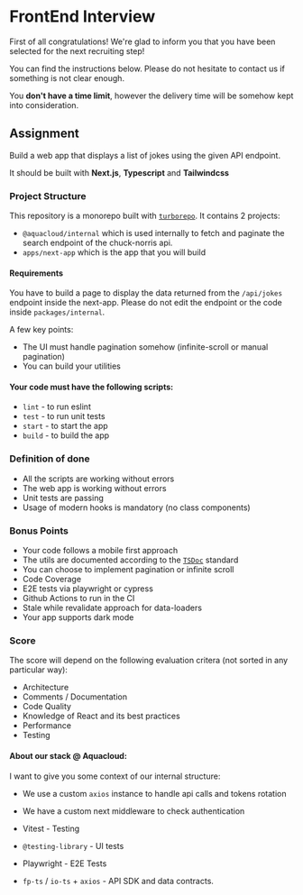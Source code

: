 # FrontEnd Interview

First of all congratulations!
We're glad to inform you that you have been selected for the next recruiting step!

You can find the instructions below.
Please do not hesitate to contact us if something is not clear enough.

You **don't have a time limit**, however the delivery time will be somehow kept into consideration.

## Assignment

Build a web app that displays a list of jokes using the given API endpoint.

It should be built with **Next.js**, **Typescript** and **Tailwindcss**

### Project Structure

This repository is a monorepo built with [`turborepo`][turborepo].
It contains 2 projects:

- `@aquacloud/internal` which is used internally to fetch and paginate the search endpoint of the chuck-norris api.
- `apps/next-app` which is the app that you will build

#### Requirements

You have to build a page to display the data returned from the `/api/jokes` endpoint inside the next-app.
Please do not edit the endpoint or the code inside `packages/internal`.

A few key points:

- The UI must handle pagination somehow (infinite-scroll or manual pagination)
- You can build your utilities

#### Your code must have the following scripts:

- `lint` - to run eslint
- `test` - to run unit tests
- `start` - to start the app
- `build` - to build the app

### Definition of done

- All the scripts are working without errors
- The web app is working without errors
- Unit tests are passing
- Usage of modern hooks is mandatory (no class components)

### Bonus Points

- Your code follows a mobile first approach
- The utils are documented according to the [`TSDoc`][tsdoc] standard
- You can choose to implement pagination or infinite scroll
- Code Coverage
- E2E tests via playwright or cypress
- Github Actions to run in the CI
- Stale while revalidate approach for data-loaders
- Your app supports dark mode

### Score

The score will depend on the following evaluation critera (not sorted in any particular way):

- Architecture
- Comments / Documentation
- Code Quality
- Knowledge of React and its best practices
- Performance
- Testing

#### About our stack @ Aquacloud:

I want to give you some context of our internal structure:

- We use a custom `axios` instance to handle api calls and tokens rotation
- We have a custom next middleware to check authentication

- Vitest - Testing
- `@testing-library` - UI tests
- Playwright - E2E Tests
- `fp-ts` / `io-ts` + `axios` - API SDK and data contracts.

[tsdoc]: https://tsdoc.org
[turborepo]: https://turbo.build/repo
